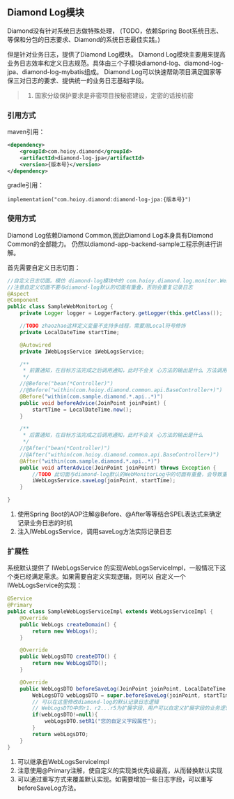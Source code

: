 ## Diamond Log模块
Diamond没有针对系统日志做特殊处理，
(TODO，依赖Spring Boot系统日志、等保和分包的日志要求、Diamond的系统日志最佳实践。)

但是针对业务日志，提供了Diamond Log模块。
Diamond Log模块主要用来提高业务日志效率和定义日志规范。具体由三个子模块diamond-log、diamond-log-jpa、diamond-log-mybatis组成。
Diamond Log可以快速帮助项目满足国家等保三对日志的要求、提供统一的业务日志基础字段。

> 1. 国家分级保护要求是非密项目按秘密建设，定密的话按机密

### 引用方式
maven引用：
```xml
<dependency>
    <groupId>com.hoioy.diamond</groupId>
    <artifactId>diamond-log-jpa</artifactId>
    <version>{版本号}</version>
</dependency>
```

gradle引用：
```
implementation("com.hoioy.diamond:diamond-log-jpa:{版本号}")
```

### 使用方式
Diamond Log依赖Diamond Common,因此Diamond Log本身具有Diamond Common的全部能力。
仍然以diamond-app-backend-sample工程示例进行讲解。

首先需要自定义日志切面：
```java
//自定义日志切面。模仿 diamond-log模块中的 com.hoioy.diamond.log.monitor.WebMonitorLog，扩展或者修改diamond-log中默认的日志切面
//注意自定义切面不要与diamond-log默认的切面有重叠，否则会重复记录日志
@Aspect
@Component
public class SampleWebMonitorLog {
    private Logger logger = LoggerFactory.getLogger(this.getClass());

    //TODO zhaozhao这样定义变量不支持多线程，需要用Local符号修饰
    private LocalDateTime startTime;

    @Autowired
    private IWebLogsService iWebLogsService;

    /**
     * 前置通知，在目标方法完成之后调用通知，此时不会关 心方法的输出是什么 方法调用前触发 -记录开始时间
     */
    //@Before("bean(*Controller)")
    //@Before("within(com.hoioy.diamond.common.api.BaseController+)")
    @Before("within(com.sample.diamond.*.api..*)")
    public void beforeAdvice(JoinPoint joinPoint) {
        startTime = LocalDateTime.now();
    }

    /**
     * 后置通知，在目标方法完成之后调用通知，此时不会关 心方法的输出是什么
     */
    //@After("bean(*Controller)")
    //@After("within(com.hoioy.diamond.common.api.BaseController+)")
    @After("within(com.sample.diamond.*.api..*)")
    public void afterAdvice(JoinPoint joinPoint) throws Exception {
        //TODO 此切面与diamond-log默认的WebMonitorLog中的切面有重叠，会导致重复记录日志。可以将base.log.lock设置为off以关闭diamond-log的默认日志
        iWebLogsService.saveLog(joinPoint, startTime);
    }

}
```
1. 使用Spring Boot的AOP注解@Before、@After等等结合SPEL表达式来确定记录业务日志的时机
1. 注入IWebLogsService，调用saveLog方法实际记录日志

### 扩展性
系统默认提供了 IWebLogsService 的实现WebLogsServiceImpl，一般情况下这个类已经满足需求。如果需要自定义实现逻辑，则可以
自定义一个IWebLogsService的实现：
```java
@Service
@Primary
public class SampleWebLogsServiceImpl extends WebLogsServiceImpl {
    @Override
    public WebLogs createDomain() {
        return new WebLogs();
    }

    @Override
    public WebLogsDTO createDTO() {
        return new WebLogsDTO();
    }

    @Override
    public WebLogsDTO beforeSaveLog(JoinPoint joinPoint, LocalDateTime startTime) throws SocketException, UnknownHostException, ClassNotFoundException {
        WebLogsDTO webLogsDTO = super.beforeSaveLog(joinPoint, startTime);
        // 可以在这里修改diamond-log的默认记录日志逻辑
        // WebLogsDTO中的r1、r2...r5为扩展字段，用户可以自定义扩展字段的业务逻辑，保存到数据库中
        if(webLogsDTO!=null){
            webLogsDTO.setR1("您的自定义字段属性");
        }
        return webLogsDTO;
    }
}
```
1. 可以继承自WebLogsServiceImpl
1. 注意使用@Primary注解，使自定义的实现类优先级最高，从而替换默认实现
1. 可以通过重写方式来覆盖默认实现。如需要增加一些日志字段，可以重写beforeSaveLog方法。